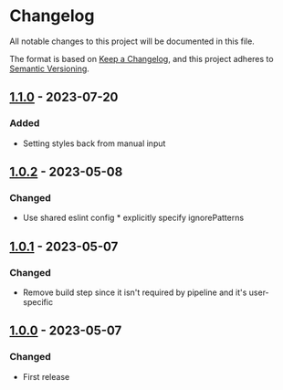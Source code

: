 # Changelog

All notable changes to this project will be documented in this file.

The format is based on [Keep a Changelog](https://keepachangelog.com/en/1.0.0/),
and this project adheres to [Semantic Versioning](https://semver.org/spec/v2.0.0.html).

## [1.1.0](../../tags/v1.1.0) - 2023-07-20
### Added
- Setting styles back from manual input

## [1.0.2](../../tags/v1.0.2) - 2023-05-08
### Changed
- Use shared eslint config * explicitly specify ignorePatterns

## [1.0.1](../../tags/v1.0.1) - 2023-05-07
### Changed
- Remove build step since it isn't required by pipeline and it's user-specific

## [1.0.0](../../tags/v1.0.0) - 2023-05-07
### Changed
- First release
